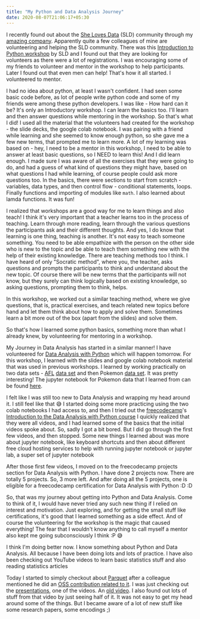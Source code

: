 ```yaml
---
title: "My Python and Data Analysis Journey"
date: 2020-08-07T21:06:17+05:30
---
```


I recently found out about the [She Loves Data](https://shelovesdata.com/) (SLD)
community through my [amazing company](https://www.thoughtworks.com/).
Apparently quite a few colleagues of mine are volunteering and helping the SLD
community. There was this
[Introduction to Python workshop](https://shelovesdata.com/event/intro-to-python-webinar2020/)
by SLD and I found out that they are looking for volunteers as there were
a lot of registrations. I was encouraging some of my friends to volunteer
and mentor in the workshop to help participants. Later I found out that even
men can help! That's how it all started. I volunteered to mentor.

I had no idea about python, at least I wasn't confident. I had seen some basic
code before, as lot of people write python code and some of my friends were among
these python developers. I was like - How hard can it be? It's only an Introductory
workshop. I can learn the basics too. I'll learn and then answer questions while
mentoring in the workshop. So that's what I did! I used all the material that the
volunteers had created for the workshop - the slide decks, the google colab
notebook. I was pairing with a friend while learning and she seemed to know enough
python, so she gave me a few new terms, that prompted me to learn more. A lot of
my learning was based on - hey, I need to be a mentor in this workshop, I need to
be able to answer at least basic questions, so I NEED to learn this! And I did
learn enough. I made sure I was aware of all the exercises that they were going to 
do, and had a guess of what kind of questions they might have, based on what
questions I had while learning, of course people could ask more questions too.
In the basics, there were sections to start from scratch - variables, data types,
and then control flow - conditional statements, loops. Finally functions and 
importing of modules like `math`. I also learned about lamda functions. It was fun!

I realized that workshops are a good way for me to learn things and also teach!
I think it's very important that a teacher learns too in the process of teaching.
Learn through more reading, learn through the various questions the participants
ask and their different thoughts. And yes, I do know that learning is one thing,
teaching is another. It's not easy to teach someone something. You need to be able
empathize with the person on the other side who is new to the topic and be able to
teach them something new with the help of their existing knowledge. There are 
teaching methods too I think. I have heard of only "Socratic method", where you,
the teacher, asks questions and prompts the participants to think and understand
about the new topic. Of course there will be new terms that the participants will 
not know, but they surely can think logically based on existing knowledge, so 
asking questions, prompting them to think, helps. 

In this workshop, we worked out a similar teaching method, where we give questions,
that is, practical exercises, and teach related new topics before hand and let
them  think about how to apply and solve them. Sometimes learn a bit more out of
the box (apart from the slides) and solve them.

So that's how I learned some python basics, something more than what I already 
knew, by volunteering for mentoring in a workshop.

My Journey in Data Analysis has started in a similar manner! I have volunteered
for
[Data Analysis with Python](https://shelovesdata.com/event/data-analysis-with-python-august2020/)
which will happen tomorrow. For this workshop, I learned with the slides and google
colab notebook material that was used in previous workshops. I learned by working
practically on two data sets - [AFL](https://www.tourstogo.com.au/things-to-do/australian-rules-football/) [data set](https://afltables.com/afl/stats/biglists/bg3.txt) and then Pokemon [data set](https://github.com/veekun/pokedex/).
It was pretty interesting! The jupyter notebook for Pokemon data that I learned
from can be found [here](https://github.com/ryancollingwood/Pokedex).

I felt like I was still too new to Data Analysis and wrapping my head around it.
I still feel like that 😅 I started doing some more practicing using the two colab
notebooks I had access to, and then I tried out the
[freecodecamp](https://www.freecodecamp.org/)'s [Introduction to the Data Analysis with Python course](https://www.freecodecamp.org/learn/data-analysis-with-python/data-analysis-with-python-course/)
I quickly realized that they were all videos, and I had learned some of the
basics that the initial videos spoke about. So, sadly I got a bit bored. But I
did go through the first few videos, and then stopped. Some new things I learned
about was more about jupyter notebook, like keyboard shortcuts and then about
different free cloud hosting services to help with running jupyter notebook or
jupyter lab, a super set of jupyter notebook

After those first few videos, I moved on to the freecodecamp projects section
for Data Analysis with Python. I have done 2 projects now. There are totally
5 projects. So, 3 more left. And after doing all the 5 projects, one is
eligible for a freecodecamp certification for Data Analysis with Python :D :D

So, that was my journey about getting into Python and Data Analysis. Come to
think of it, I would have never tried any such new thing if I relied on
interest and motivation. Just exploring, and for getting the small stuff like
certifications, it's good that I learned something as a side effect. And of
course the volunteering for the workshop is the magic that caused everything!
The fear that I wouldn't know anything to call myself a mentor also kept me
going subconsciously I think :P 😅

I think I'm doing better now. I know something about Python and Data Analysis.
All because I have been doing lots and lots of practice. I have also been 
checking out YouTube videos to learn basic statistics stuff and also reading
statistics articles

Today I started to simply checkout about [Parquet](https://parquet.apache.org)
after a colleague mentioned he did an
[OSS contribution related to it](https://github.com/awslabs/aws-data-wrangler/pull/341).
I was just checking out the
[presentations](https://parquet.apache.org/presentations/), one of the videos.
An [old video](https://youtu.be/MZNjmfx4LMc).
I also found out lots of stuff from that video by just seeing half of it. It
was not easy to get my head around some of the things. But I became aware of a
lot of new stuff like some research papers, some encodings ;)
